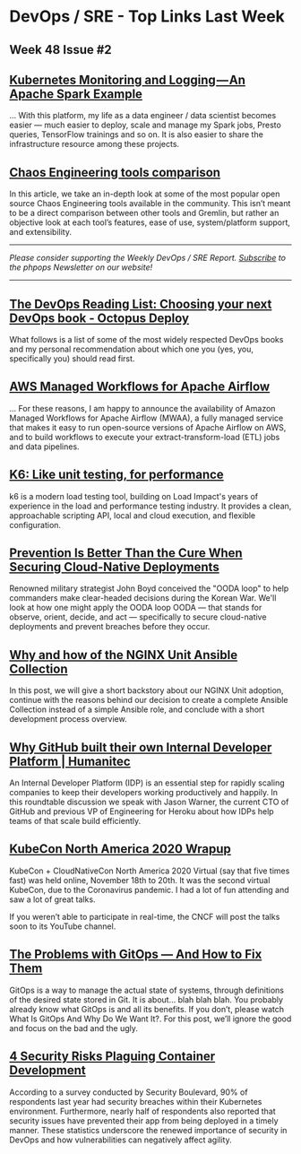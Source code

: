 # DevOps / SRE - Top Links Last Week

## Week 48 Issue #2

## [Kubernetes Monitoring and Logging — An Apache Spark Example](https://towardsdatascience.com/kubernetes-monitoring-and-logging-an-apache-spark-example-62e3c8b1224b?source=rss----7f60cf5620c9---4)

... With this platform, my life as a data engineer / data scientist becomes easier — much easier to deploy, scale and manage my Spark jobs, Presto queries, TensorFlow trainings and so on. It is also easier to share the infrastructure resource among these projects.

## [Chaos Engineering tools comparison](https://www.gremlin.com/community/tutorials/chaos-engineering-tools-comparison/)

In this article, we take an in-depth look at some of the most popular open source Chaos Engineering tools available in the community. This isn’t meant to be a direct comparison between other tools and Gremlin, but rather an objective look at each tool’s features, ease of use, system/platform support, and extensibility.

---

_Please consider supporting the Weekly DevOps / SRE Report. [Subscribe](https://www.phpops.dev/subscribe/#/portal/signup) to the phpops Newsletter on our website!_

---

## [The DevOps Reading List: Choosing your next DevOps book - Octopus Deploy](https://octopus.com/blog/devops-reading-list)

What follows is a list of some of the most widely respected DevOps books and my personal recommendation about which one you (yes, you, specifically you) should read first.

## [AWS Managed Workflows for Apache Airflow](https://aws.amazon.com/blogs/aws/introducing-amazon-managed-workflows-for-apache-airflow-mwaa/)

... For these reasons, I am happy to announce the availability of Amazon Managed Workflows for Apache Airflow (MWAA), a fully managed service that makes it easy to run open-source versions of Apache Airflow on AWS, and to build workflows to execute your extract-transform-load (ETL) jobs and data pipelines.

## [K6: Like unit testing, for performance](https://github.com/loadimpact/k6)

k6 is a modern load testing tool, building on Load Impact's years of experience in the load and performance testing industry. It provides a clean, approachable scripting API, local and cloud execution, and flexible configuration.

## [Prevention Is Better Than the Cure When Securing Cloud-Native Deployments](https://www.darkreading.com/cloud/prevention-is-better-than-the-cure-when-securing-cloud-native-deployments-/a/d-id/1339361)

Renowned military strategist John Boyd conceived the "OODA loop" to help commanders make clear-headed decisions during the Korean War. We'll look at how one might apply the OODA loop OODA — that stands for observe, orient, decide, and act — specifically to secure cloud-native deployments and prevent breaches before they occur.

## [Why and how of the NGINX Unit Ansible Collection](https://steampunk.si/blog/why-and-how-of-the-nginx-unit-ansible-collection/)

In this post, we will give a short backstory about our NGINX Unit adoption, continue with the reasons behind our decision to create a complete Ansible Collection instead of a simple Ansible role, and conclude with a short development process overview.

## [Why GitHub built their own Internal Developer Platform | Humanitec](https://humanitec.com/blog/jason-warner-why-github-built-their-own-internal-developer-platform)

An Internal Developer Platform (IDP) is an essential step for rapidly scaling companies to keep their developers working productively and happily. In this roundtable discussion we speak with Jason Warner, the current CTO of GitHub and previous VP of Engineering for Heroku about how IDPs help teams of that scale build efficiently.

## [KubeCon North America 2020 Wrapup](https://firehydrant.io/blog/kubecon-north-america-2020-wrapup/)

KubeCon + CloudNativeCon North America 2020 Virtual (say that five times fast) was held online, November 18th to 20th. It was the second virtual KubeCon, due to the Coronavirus pandemic. I had a lot of fun attending and saw a lot of great talks.

If you weren’t able to participate in real-time, the CNCF will post the talks soon to its YouTube channel.

## [The Problems with GitOps — And How to Fix Them](https://thenewstack.io/the-problems-with-gitops-and-how-to-fix-them/)

GitOps is a way to manage the actual state of systems, through definitions of the desired state stored in Git. It is about… blah blah blah. You probably already know what GitOps is and all its benefits. If you don’t, please watch What Is GitOps And Why Do We Want It?. For this post, we’ll ignore the good and focus on the bad and the ugly.

## [4 Security Risks Plaguing Container Development](https://containerjournal.com/topics/container-security/4-security-risks-plaguing-container-development/)

According to a survey conducted by Security Boulevard, 90% of respondents last year had security breaches within their Kubernetes environment. Furthermore, nearly half of respondents also reported that security issues have prevented their app from being deployed in a timely manner. These statistics underscore the renewed importance of security in DevOps and how vulnerabilities can negatively affect agility.